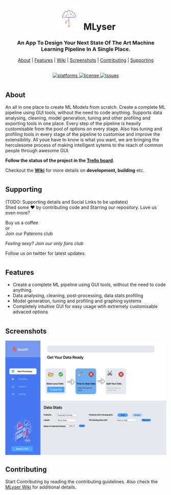 <p align="center">
 <h1 align="center"> <img width="80" src="https://github.com/MLyser/MLyser/blob/master/Resources/Branding/MLyser_Logo_Transparent.png"> MLyser </h1>
 </p>


<p align="center">
<h3 align="center">An App To Design Your Next State Of The Art Machine Learning Pipeline In A Single Place.</h3>
</p>

<p align="center">
  <a href="#about">About</a> |
  <a href="#features">Features</a> |
  <a href="https://github.com/MLyser/MLyser/wiki">Wiki</a> |
  <a href="#screenshots">Screenshots</a> |
  <a href="#contributing">Contributing</a> |
  <a href="#supporting">Supporting</a>
<br/>
</p>  

<p align="center">  
<br/>
<a href="https://github.com/MLyser/MLyser"><img alt="platforms" src="https://img.shields.io/badge/Platforms-Windows%20%7C%20Linux%20%7C%20macOS%20%7C-blue?style=flat-square"/>  </a>       
<a href="https://github.com/MLyser/MLyser/blob/master/LICENSE"><img alt="license" src="https://img.shields.io/github/license/Pikachuxxxx/fireworks-engine?style=flat-square"/>  </a>
<a href="https://github.com/MLyser/MLyser/issues"><img alt="Issues" src="https://img.shields.io/github/issues/Pikachuxxxx/fireworks-engine?style=flat-square"/></a>
</a>
<br/>
</p>

#
## About

An all in one place to create ML Models from scratch. Create a complete ML pipeline using GUI tools, without the need to code anything. Supports data analysing, cleaning, model generation, tuning and other profiling and exporting tools in one place. Every step of the pipeline is heavily customisable from the pool of options on every stage. Also has tuning and profiling tools in every stage of the pipeline to customise and improve the extensibility. All youe have to know is what you want, we are bringing the herculesome process of making intelligent sytems to the reach of common people through awesome GUI.

**Follow the status of the project in the [Trello board](https://trello.com/b/Z1hwWYLY/mlyser).**

Checkout the **[Wiki](https://github.com/MLyser/MLyser/wiki)** for more details on **development, building** etc.

#
## Supporting
<!--(TODO: To be updated)-->
(TODO: Supporting details and Social Links to be updates)   
Shed some ❤️ by contributing code and Starring our repository.
Love us even more?

Buy us a coffee  
      or  
Join our Paterons club  

_Feeling sexy? Join our only fans club_

Follow us on twitter for latest updates.

#
## Features
<!--(TODO: To be updated)-->
- Create a complete ML pipeline using GUI tools, without the need to code anything.
- Data analysing, cleaning, post-processing, data stats profiling
- Model generation, tuning and profiling and graphing systems
- Completely intuitive GUI for easy usage wtih extremely customisable advaced options

#
## Screenshots
<!--(TODO: To be updated)-->

<img width="600" src="https://github.com/MLyser/MLyser/blob/master/Resources/Branding/ML_App_Concept_UI_Design.png">

## Contributing
<!--(TODO: To be updated)-->

Start Contributing by reading the contributing guidelines. Also check the [MLyser Wiki](https://github.com/MLyser/MLyser/wiki) for additional details.

